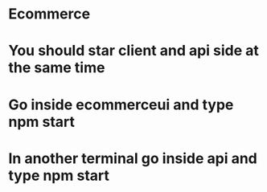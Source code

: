 # Ecommerce 
# You should star client and api side at the same time
# Go inside ecommerceui and type npm start
# In another terminal go inside api and type npm start
#

